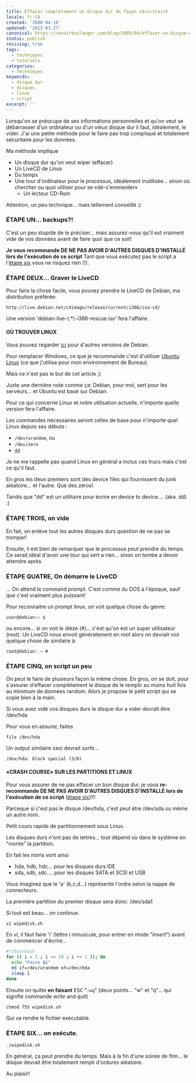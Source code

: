```yaml
---
title: Effacer complètement un disque dur de façon sécuritaire
locale: fr-CA
created: '2008-04-16'
updated: '2013-03-27'
canonical: https://renoirboulanger.com/blog/2008/04/effacer-un-disque-dur/
status: publish
revising: true
tags:
  - techniques
  - tutoriels
categories:
  - Techniques
keywords:
  - disque dur
  - disques
  - linux
  - script
excerpt: ''
---
```


Lorsqu'on se préocupe de ses informations personnelles et qu'on veut se
débarrasser d'un ordinateur ou d'un vieux disque dur il faut, idéalement, le
vider. J'ai une petite méthode pour le faire pas trop compliqué et totalement
sécuritaire pour les données.

Ma méthode implique

- Un disque dur qu'on veut wiper (effacer)
- Un LiveCD de Linux
- Du temps
- Une tour d'ordinateur pour le processus, idéalement inutilisée... sinon où
  chercher ou quoi utiliser pour se «dé-s'emmerder»
  - Un lecteur CD-Rom

Attention, un peu technique... mais tellement conseillé :)

### ÉTAPE UN... backups?!

C'est un peu stupide de le préciser... mais assurez-vous qu'il est vraiment vide
de vos données avant de faire quoi que ce soit!

**Je vous recommande DE NE PAS AVOIR D'AUTRES DISQUES D'INSTALLÉ lors de
l'exécution de ce script** Tant que vous exécutez pas le script a l'[étape
six][0] vous ne risquez rien (!).

### ÉTAPE DEUX... Graver le LiveCD

Pour faire la chose facile, vous pouvez prendre le LiveCD de Debian, ma
distribution préférée:

`http://live.debian.net/cdimage/release/current/i386/iso-cd/`

Une version 'debian-live-(.\*)-i386-rescue.iso' fera l'affaire.

#### OÙ TROUVER LINUX

Vous pouvez regarder [ici][1] pour d'autres versions de Debian.

Pour remplacer Windows, ce que je recommande c'est d'utiliser [Ubuntu Linux][2]
(ce que j'utilise pour mon environnement de Bureau).

Mais ce n'est pas le but de cet article ;)

Juste une dernière note comme ça: Debian, pour moi, sert pour les serveurs... et
Ubuntu est basé sur Debian.

Pour ce qui concerne Linux et notre utilisation actuelle, n'importe quelle
version fera l'affaire.

Les commandes nécessaires seront celles de base pour n'importe quel Linux depuis
ses débuts :

- `/dev/urandom`, ou
- `/dev/zero`
- <abbr lang="en" title="Device to Device command">`dd`</abbr>

Je ne me rappelle pas quand Linux en général a inclus ces trucs mais c'est ce
qu'il faut.

En gros les deux premiers sont des device files qui fournissent du junk
aléatoire... et l'autre. Que des zéros!

Tandis que "dd" est un utilitaire pour écrire en device to device.... (aka. dd)
:)

### ÉTAPE TROIS, on vide

En fait, on enlève tout les autres disques durs question de ne pas se tromper!

Ensuite, il est bien de remarquer que le processus peut prendre du temps. Ce
serait idéal d'avoir une tour qui sert a rien... sinon on tombe a devoir
attendre après.

### ÉTAPE QUATRE, On démarre le LiveCD

... On attend le command prompt. C'est comme du DOS à l'époque, sauf que c'est
vraiment plus puissant!

Pour reconnaitre un prompt linux, on voit quelque chose du genre:

    user@debian:~ $

ou encore... si on voit le dièze (\#)... c'est qu'on est un super utilisateur
(root). Un LiveCD nous envoit généralement en root alors on devrait voir quelque
chose de similaire à:

    root@debian: ~ #

### ÉTAPE CINQ, on script un peu

On peut le faire de plusieurs façon la même chose. En gros, on se doit, pour
s'assurer d'effacer complètement le disque de le remplir au moins huit fois au
minimum de données random. Alors je propose le petit script qui se copie bien à
la main.

Si vous avez vidé vos disques durs le disque dur a vider devraît être /dev/hda

Pour vous en assurer, faites

    file /dev/hda

Un output similaire ceci devrait sortir...

    /dev/hda: block special (3/0)

#### «CRASH COURSE» SUR LES PARTITIONS ET LINUX

Pour vous assurer de ne pas effacer un bon disque dur, je vous **re-recommande
DE NE PAS AVOIR D'AUTRES DISQUES D'INSTALLÉ lors de l'exécution de ce script**
([étape six][0])!!!

Parceque si c'est pas le disque /dev/hda, c'est peut être /dev/sda ou même un
autre nom.

Petit cours rapide de partitionnement sous Linux.

Les disques durs n'ont pas de lettres... tout dépend où dans le système on
"monte" la partition.

En fait les noms vont ainsi

- hda, hdb, hdc... pour les disques durs IDE
- sda, sdb, sdc.... pour les disques SATA et SCSI et USB

Vous imaginez que le 'a' (b,c,d...) représente l'ordre selon la nappe de
connecteurs.

La première partition du premier disque sera donc: /dev/sda1

Si tout est beau... on continue.

    vi wipedisk.sh

En <em title="Vim Editor">vi</em>, il faut faire 'i' (lettre _i_ minuscule, pour
entrer en mode "_insert_") avant de commencer d'écrire...

```bash
#!/bin/bash
for (( i = 1 ; i <= 10 ; i += 1 )); do
  echo "Passe $i"
  dd if=/dev/urandom of=/dev/hda
  sleep 1
done
```

Ensuite on quitte **en faisant** <kbd title="Escape">ESC</kbd> "`:wq`" (deux
points... "w" et "q"... qui signifie commande _write_ and _quit_)

    chmod 755 wipedisk.sh

Qui va rendre le fichier exécutable.

### ÉTAPE SIX... on exécute.

    ./wipedisk.sh

En général, ça peut prendre du temps. Mais à la fin d'une soirée de film... le
disque devrait être totalement rempli d'ordures aléatoire.

Au plaisir!

[0]: http://renoirboulanger.com/blog/2008/04/effacer-un-disque-dur/#six
[1]: https://wiki.debian.org/LiveCD
[2]: https://www.ubuntu.com/
